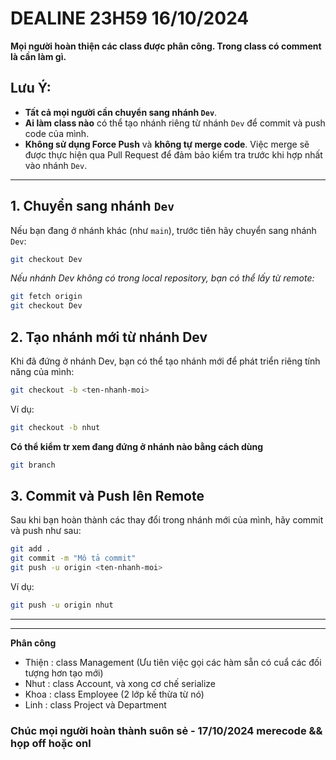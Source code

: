 ﻿# DEALINE 23H59 16/10/2024 
**Mọi người hoàn thiện các class được phân công. Trong class có comment là cần làm gì.**

## Lưu Ý:
- **Tất cả mọi người cần chuyển sang nhánh `Dev`**.
- **Ai làm class nào** có thể tạo nhánh riêng từ nhánh `Dev` để commit và push code của mình.
- **Không sử dụng Force Push** và **không tự merge code**. Việc merge sẽ được thực hiện qua Pull Request để đảm bảo kiểm tra trước khi hợp nhất vào nhánh `Dev`.

---
## 1. Chuyển sang nhánh `Dev`
Nếu bạn đang ở nhánh khác (như `main`), trước tiên hãy chuyển sang nhánh `Dev`:

```bash
git checkout Dev
```
*Nếu nhánh Dev không có trong local repository, bạn có thể lấy từ remote:*

```bash
git fetch origin
git checkout Dev
```
## 2. Tạo nhánh mới từ nhánh Dev
Khi đã đứng ở nhánh Dev, bạn có thể tạo nhánh mới để phát triển riêng tính năng của mình:

```bash
git checkout -b <ten-nhanh-moi>
```
Ví dụ:

```bash
git checkout -b nhut
```
**Có thể kiểm tr xem đang đứng ở nhánh nào bằng cách dùng**
```bash
git branch
```

## 3. Commit và Push lên Remote
Sau khi bạn hoàn thành các thay đổi trong nhánh mới của mình, hãy commit và push như sau:

```bash
git add .
git commit -m "Mô tả commit"
git push -u origin <ten-nhanh-moi>
```
Ví dụ:

```bash
git push -u origin nhut
```
---

***
**Phân công**
* Thiện : class Management (Ưu tiên việc gọi các hàm sẵn có cuẩ các đối tượng hơn tạo mới)
* Nhut : class Account, và xong cơ chế serialize
* Khoa : class Employee (2 lớp kế thừa từ nó)
* Linh : class Project và Department

### Chúc mọi người hoàn thành suôn sẻ - 17/10/2024 merecode && họp off hoặc onl